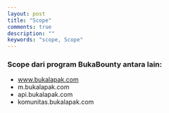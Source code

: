 ```yaml
---
layout: post
title: "Scope"
comments: true
description: ""
keywords: "scope, Scope"
---
```


### Scope dari program BukaBounty antara lain:

- www.bukalapak.com
- m.bukalapak.com
- api.bukalapak.com
- komunitas.bukalapak.com
